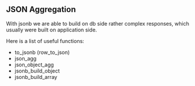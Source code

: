 ## JSON Aggregation

With jsonb we are able to build on db side 
rather complex responses, which usually were built
on application side.


Here is a list of useful functions:

* to_jsonb (row_to_json)
* json_agg
* json_object_agg
* jsonb_build_object
* jsonb_build_array
